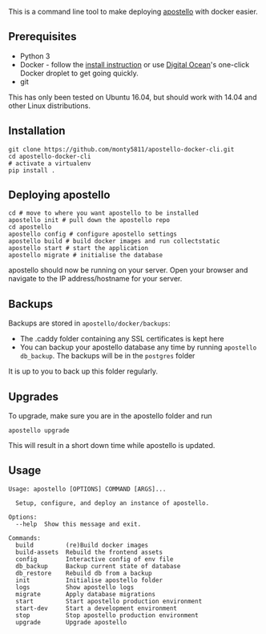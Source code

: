 This is a command line tool to make deploying [apostello](https://github.com/monty5811/apostello) with docker easier.

## Prerequisites

 * Python 3
 * Docker - follow the [install instruction](https://docs.docker.com/engine/installation/) or use [Digital Ocean](https://m.do.co/c/4afdc8b5be2e)'s one-click Docker droplet to get going quickly.
 * git

This has only been tested on Ubuntu 16.04, but should work with 14.04 and other Linux distributions.


## Installation


```
git clone https://github.com/monty5811/apostello-docker-cli.git
cd apostello-docker-cli
# activate a virtualenv
pip install .
```

## Deploying apostello


```
cd # move to where you want apostello to be installed
apostello init # pull down the apostello repo
cd apostello
apostello config # configure apostello settings
apostello build # build docker images and run collectstatic
apostello start # start the application
apostello migrate # initialise the database
```

apostello should now be running on your server. Open your browser and navigate to the IP address/hostname for your server.

## Backups


Backups are stored in `apostello/docker/backups`:

 * The .caddy folder containing any SSL certificates is kept here
 * You can backup your apostello database any time by running `apostello db_backup`. The backups will be in the `postgres` folder

It is up to you to back up this folder regularly.

## Upgrades


To upgrade, make sure you are in the apostello folder and run

```
apostello upgrade
```

This will result in a short down time while apostello is updated.

## Usage


```
Usage: apostello [OPTIONS] COMMAND [ARGS]...

  Setup, configure, and deploy an instance of apostello.

Options:
  --help  Show this message and exit.

Commands:
  build         (re)Build docker images
  build-assets  Rebuild the frontend assets
  config        Interactive config of env file
  db_backup     Backup current state of database
  db_restore    Rebuild db from a backup
  init          Initialise apostello folder
  logs          Show apostello logs
  migrate       Apply database migrations
  start         Start apostello production environment
  start-dev     Start a development environment
  stop          Stop apostello production environment
  upgrade       Upgrade apostello
````
